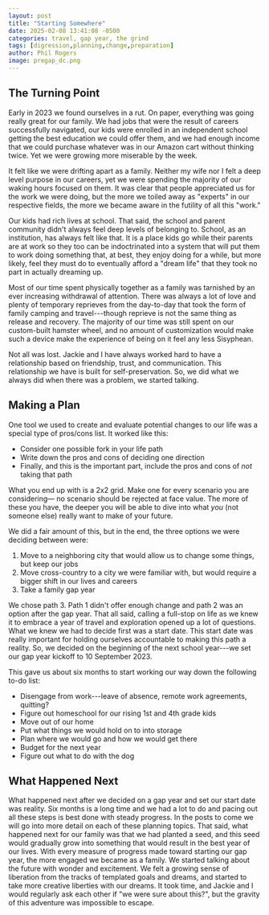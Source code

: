 ```yaml
---
layout: post
title: "Starting Somewhere"
date: 2025-02-08 13:41:08 -0500
categories: travel, gap year, the grind
tags: [digression,planning,change,preparation]
author: Phil Rogers
image: pregap_dc.png
---
```


## The Turning Point

Early in 2023 we found ourselves in a rut. On paper, everything
was going really great for our family. We had jobs that were the result of
careers successfully navigated, our kids were enrolled in an independent school
getting the best education we could offer them, and we had enough income that we
could purchase whatever was in our Amazon cart without thinking twice. Yet we were
growing more miserable by the week.

It felt like we were drifting apart as a family. Neither my wife nor I
felt a deep level purpose in our careers, yet we were spending the majority of
our waking hours focused on them. It was clear that people appreciated us for
the work we were doing, but the more we toiled away as "experts" in our respective
fields, the more we became aware in the futility of all this "work."

Our kids had rich lives at school. That said, the school and parent community
didn't always feel deep levels of belonging to. School, as an institution,
has always felt like that. It is a place kids go while their parents are at work
so they too can be indoctrinated into a system that will put them to work doing
something that, at best, they enjoy doing for a while, but more likely, feel they
must do to eventually afford a "dream life" that they took no part in actually
dreaming up.

Most of our time spent physically together as a family was tarnished by an
ever increasing withdrawal of attention. There was always a lot of love and plenty
of temporary reprieves from the day-to-day that took the form of family camping and
travel---though reprieve is not the same thing as release and recovery. The majority
of our time was still spent on our custom-built hamster wheel, and no amount of
customization would make such a device make the experience of being on it feel any
less Sisyphean.

Not all was lost. Jackie and I have always worked hard to have a relationship based
on friendship, trust, and communication. This relationship we have is built for
self-preservation. So, we did what we always did when there was a problem, we
started talking.

## Making a Plan

One tool we used to create and evaluate potential changes to our life was a
special type of pros/cons list. It worked like this:

- Consider one possible fork in your life path
- Write down the pros and cons of deciding one direction
- Finally, and this is the important part, include the pros and cons of *not* taking that path


What you end up with is a 2x2 grid. Make one for every scenario you are considering—
no scenario should be rejected at face value. The more of these you have, the deeper
you will be able to dive into what *you* (not someone else) really want to make of
your future.

We did a fair amount of this, but in the end, the three options we were deciding
between were:

1. Move to a neighboring city that would allow us to change some things, but keep our jobs
2. Move cross-country to a city we were familiar with, but would require a bigger shift in our lives and careers
3. Take a family gap year

We chose path 3. Path 1 didn't offer enough change and path 2 was an option after
the gap year. That all said, calling a full-stop on life as we knew it to embrace a
year of travel and exploration opened up a lot of questions. What we knew we had to decide
first was a start date. This start date was really important for holding ourselves
accountable to making this path a reality. So, we decided on the beginning of the
next school year---we set our gap year kickoff to 10 September 2023.

This gave us about six months to start working our way down the following to-do list:

- Disengage from work---leave of absence, remote work agreements, quitting?
- Figure out homeschool for our rising 1st and 4th grade kids
- Move out of our home
- Put what things we would hold on to into storage
- Plan where we would go and how we would get there
- Budget for the next year
- Figure out what to do with the dog

## What Happened Next

What happened next after we decided on a gap year and set our start date was
reality. Six months is a long time and we had a lot to do and pacing out all
these steps is best done with steady progress. In the posts to come we will go
into more detail on each of these planning topics. That said, what happened next
for our family was that we had planted a seed, and this seed would gradually grow
into something that would result in the best year of our lives. With every
measure of progress made toward starting our gap year, the more engaged we became
as a family. We started talking about the future with wonder and excitement. We
felt a growing sense of liberation from the tracks of templated goals and dreams,
and started to take more creative liberties with our dreams. It took time, and
Jackie and I would regularly ask each other if "we were sure about this?", but
the gravity of this adventure was impossible to escape.
